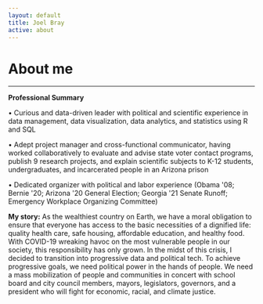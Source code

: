 ```yaml
---
layout: default
title: Joel Bray
active: about
---
```


<p><h1>About me</h1></p>

___

**Professional Summary**

• Curious and data-driven leader with political and scientific experience in data management, 
data visualization, data analytics, and statistics using R and SQL

• Adept project manager and cross-functional communicator, having worked collaboratively 
to evaluate and advise state voter contact programs, publish 9 research projects, and explain 
scientific subjects to K-12 students, undergraduates, and incarcerated people in an Arizona prison

• Dedicated organizer with political and labor experience (Obama '08; Bernie '20; 
Arizona '20 General Election; Georgia '21 Senate Runoff; Emergency Workplace Organizing Committee)

**My story:** As the wealthiest country on Earth, we have a moral obligation to ensure that 
everyone has access to the basic necessities of a dignified life: quality health care, safe housing, 
affordable education, and healthy food. With COVID-19 wreaking havoc on the most vulnerable 
people in our society, this responsibility has only grown. In the midst of this crisis, I decided 
to transition into progressive data and political tech. To achieve progressive goals, we need political 
power in the hands of people. We need a mass mobilization of people and communities in concert 
with school board and city council members, mayors, legislators, governors, and a president 
who will fight for economic, racial, and climate justice.